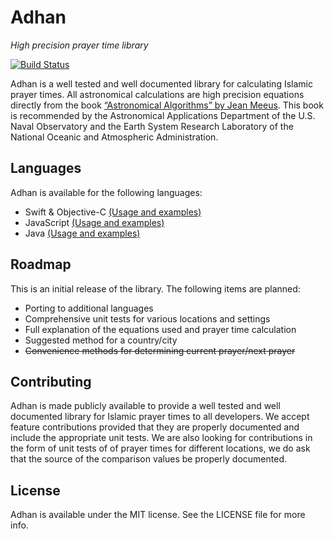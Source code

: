 # Adhan
*High precision prayer time library*

[![Build Status](https://travis-ci.org/batoulapps/Adhan.svg?branch=master)](https://travis-ci.org/batoulapps/Adhan)

Adhan is a well tested and well documented library for calculating Islamic prayer times. All astronomical calculations
are high precision equations directly from the book
[“Astronomical Algorithms” by Jean Meeus](http://www.willbell.com/math/mc1.htm). This book is recommended
by the Astronomical Applications Department of the U.S. Naval Observatory and the Earth System Research Laboratory
of the National Oceanic and Atmospheric Administration.

## Languages

Adhan is available for the following languages:

- Swift & Objective-C [(Usage and examples)](AdhanSwift/)
- JavaScript [(Usage and examples)](JavaScript/)
- Java [(Usage and examples)](java/)

## Roadmap

This is an initial release of the library. The following items are planned:

- Porting to additional languages
- Comprehensive unit tests for various locations and settings
- Full explanation of the equations used and prayer time calculation
- Suggested method for a country/city
- ~~Convenience methods for determining current prayer/next prayer~~

## Contributing

Adhan is made publicly available to provide a well tested and well documented library for Islamic prayer times to all
developers. We accept feature contributions provided that they are properly documented and include the appropriate
unit tests. We are also looking for contributions in the form of unit tests of of prayer times for different
locations, we do ask that the source of the comparison values be properly documented.

## License

Adhan is available under the MIT license. See the LICENSE file for more info.
